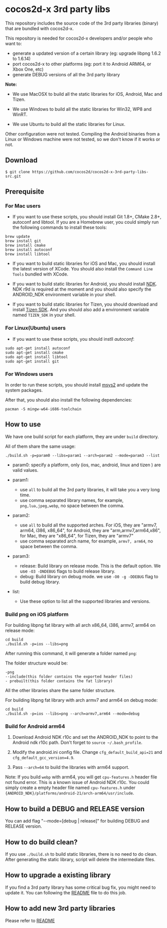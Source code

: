 cocos2d-x 3rd party libs
========================

This repository includes the source code of the 3rd party libraries (binary) that are bundled with cocos2d-x.

This repository is needed for cocos2d-x developers and/or people who want to:

* generate a updated version of a certain library (eg: upgrade libpng 1.6.2 to 1.6.14)
* port cocos2d-x to other platforms (eg: port it to Android ARM64, or Xbox One, etc)
* generate DEBUG versions of all the 3rd party library


**Note:**

- We use MacOSX to build all the static libraries for iOS, Android, Mac and Tizen.

- We use Windows to build all the static libraries for Win32, WP8 and WinRT.

- We use Ubuntu to build all the static libraries for Linux.

Other configuration were not tested. Compiling the Android binaries from a Linux
or Windows machine were not tested, so we don't know if it works or not.

## Download

    $ git clone https://github.com/cocos2d/cocos2d-x-3rd-party-libs-src.git

## Prerequisite
### For Mac users
- If you want to use these scripts, you should install Git 1.8+, CMake 2.8+, autoconf and libtool.
If you are a Homebrew user, you could simply run the following commands to install these tools:

```
brew update
brew install git
brew install cmake
brew install autoconf
brew install libtool
```

- If you want to build static libraries for iOS and Mac, you should install the latest version of XCode.  You should also install the `Command Line Tools` bundled with XCode.


- If you want to build static libraries for Android, you should install [NDK](https://developer.android.com/tools/sdk/ndk/index.html). NDK r9d is required at the moment and you should also specify the ANDROID_NDK environment variable in your shell.

- If you want to build static libraries for Tizen, you should download and install [Tizen SDK](https://developer.tizen.org/downloads/tizen-sdk). And you should also add a environment variable named `TIZEN_SDK` in your shell.

### For Linux(Ubuntu) users
- If you want to use these scripts, you should instll *autoconf*:

```
sudo apt-get install autoconf
sudo apt-get install cmake
sudo apt-get install libtool
sudo apt-get install git
```

### For Windows users
In order to run these scripts, you should install [msys2](http://msys2.github.io/) and update the system packages.

After that, you should also install the following dependencies:

```
pacman -S mingw-w64-i686-toolchain

```

## How to use
We have one build script for each platform, they are under `build` directory.

All of them share the same usage:

```
./build.sh -p=param0 --libs=param1 --arch=param2 --mode=param3 --list
```

- param0: specify a platform, only (ios, mac, android, linux and tizen ) are valid values.

- param1:
    - use `all` to build all the 3rd party libraries, it will take you a very long time.
    - use comma separated library names, for example, `png,lua,jpeg,webp`,  no space between the comma.

- param2:
    - use `all` to build all the supported arches. For iOS, they are "armv7, arm64, i386, x86_64", for Android, they are "arm,armv7,arm64,x86", for Mac, they are "x86_64", for Tizen, they are "armv7"
    - use comma separated arch name, for example, `armv7, arm64`, no space between the comma.

- param3:
    - release:  Build library on release mode. This is the default option. We use `-O3 -DNDEBUG` flags to build release library.
    - debug:  Build library on debug mode. we use `-O0 -g -DDEBUG` flag to build debug library.

- list:
    - Use these option to list all the supported libraries and versions.

### Build png on iOS platform
For building libpng fat library with all arch x86_64, i386, armv7, arm64 on release mode:

```
cd build
./build.sh -p=ios --libs=png
```

After running this command, it will generate a folder named `png`:

The folder structure would be:

```
-png
--include(this folder contains the exported header files)
- prebuilt(this folder contains the fat library)
```

All the other libraries share the same folder structure.

For building libpng fat library with arch armv7 and arm64 on debug mode:

```
cd build
./build.sh -p=ios --libs=png --arch=armv7,arm64 --mode=debug
```

### Build for Android arm64

1. Download Android NDK r10c and set the ANDROID_NDK to point to the Android ndk r10c path. Don't forget to `source ~/.bash_profile`.

2. Modify the android.ini config file. Change `cfg_default_build_api=21` and `cfg_default_gcc_version=4.9`.

3. Pass `--arch=64` to build the libraries with arm64 support.

Note:
If you build `webp` with arm64, you will get `cpu-features.h` header file not found error. This is a known issue of Android NDK r10c. You could simply create a empty header file
named `cpu-features.h` under `{ANDROID_NDK}/platforms/android-21/arch-arm64/usr/include`.


## How to build a DEBUG and RELEASE version
You can add flag "--mode=[debug | release]" for building DEBUG and RELEASE version.

## How to do build clean?
If you use `./build.sh` to build static libraries, there is no need to do clean. After generating the static library, script will delete the intermediate files.


## How to upgrade a existing library
If you find a 3rd party library has some critical bug fix, you might need to update it.
You can following the [README](./contrib/src/README) file to do this job.

## How to add new 3rd party libraries
Please refer to [README](./contrib/src/README)
